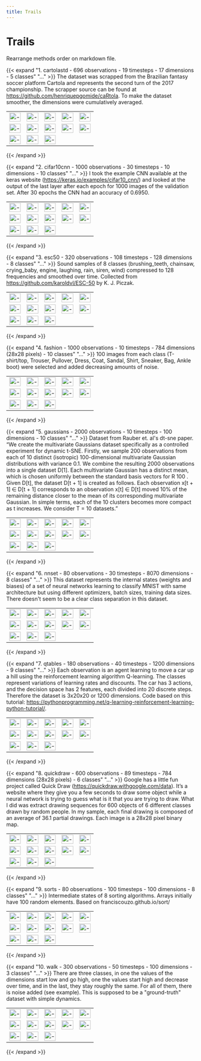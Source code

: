 ```yaml
---
title: Trails
---
```

# Trails

Rearrange methods order on markdown file.

{{< expand "1. cartolastd - 696 observations - 19 timesteps - 17 dimensions - 5 classes" "..." >}}
The dataset was scrapped from the Brazilian fantasy soccer platform Cartola and represents the second turn of the 2017 championship. The scrapper source can be found at https://github.com/henriquepgomide/caRtola. To make the dataset smoother, the dimensions were cumulatively averaged.

<table  width="100%" padding="0" spacing="0" border="0" cellpadding="0" cellspacing="0" style="border-collapse:collapse">
  <tr width="100%" padding="0" margin="0" cellpadding="0" cellspacing="0">
	<td> <img src="https://github.com/EduardoVernier/guided-dynamic-projections-resources/blob/main/static/trails-cartolastd-AE_10f_10f_2f_50ep.png?raw=true" alt="-" style="width:100%">
	<td> <img src="https://github.com/EduardoVernier/guided-dynamic-projections-resources/blob/main/static/trails-cartolastd-ctsne-p30.png?raw=true" alt="-" style="width:100%">
	<td> <img src="https://github.com/EduardoVernier/guided-dynamic-projections-resources/blob/main/static/trails-cartolastd-cumap.png?raw=true" alt="-" style="width:100%">
	<td> <img src="https://github.com/EduardoVernier/guided-dynamic-projections-resources/blob/main/static/trails-cartolastd-dtsne_100p_0-1l.png?raw=true" alt="-" style="width:100%">
  <td> <img src="https://github.com/EduardoVernier/guided-dynamic-projections-resources/blob/main/static/trails-cartolastd-ldtsne-p30-l0_2000-ge2-le4-krandom-n-PCA.png?raw=true" alt="-" style="width:100%">
  </tr>
	<tr width="100%" padding="0" margin="0">
	<td padding="0"> <img src="https://github.com/EduardoVernier/guided-dynamic-projections-resources/blob/main/static/trails-cartolastd-pcadtsne-p30-l0_010000-le1.png?raw=true" alt="-" style="width:100%" padding="0">
	<td padding="0"> <img src="https://github.com/EduardoVernier/guided-dynamic-projections-resources/blob/main/static/trails-cartolastd-pca_s1.png?raw=true" alt="-" style="width:100%">
	<td padding="0"> <img src="https://github.com/EduardoVernier/guided-dynamic-projections-resources/blob/main/static/trails-cartolastd-pca_s4.png?raw=true" alt="-" style="width:100%">
	<td padding="0"> <img src="https://github.com/EduardoVernier/guided-dynamic-projections-resources/blob/main/static/trails-cartolastd-tsne_s1_30p.png?raw=true" alt="-" style="width:100%">
  <td padding="0"> <img src="https://github.com/EduardoVernier/guided-dynamic-projections-resources/blob/main/static/trails-cartolastd-tsne_s4_30p.png?raw=true" alt="-" style="width:100%">
  </tr>
	<tr width="100%" padding="0" margin="0">
	<td> <img src="https://github.com/EduardoVernier/guided-dynamic-projections-resources/blob/main/static/trails-cartolastd-umap_s1_15p.png?raw=true" alt="-" style="width:100%">
	<td> <img src="https://github.com/EduardoVernier/guided-dynamic-projections-resources/blob/main/static/trails-cartolastd-umap_s4_15p.png?raw=true" alt="-" style="width:100%">
	<td> <img src="https://github.com/EduardoVernier/guided-dynamic-projections-resources/blob/main/static/trails-cartolastd-VAE_10f_10f_2f_100ep.png?raw=true" alt="-" style="width:100%">
  </tr>
</table>
{{< /expand >}}


{{< expand "2. cifar10cnn - 1000 observations - 30 timesteps - 10 dimensions - 10 classes" "..." >}}
I took the example CNN available at the keras website (https://keras.io/examples/cifar10_cnn/) and looked at the output of the last layer after each epoch for 1000 images of the validation set. After 30 epochs the CNN had an accuracy of 0.6950.

<table  width="100%" padding="0" spacing="0" border="0" cellpadding="0" cellspacing="0" style="border-collapse:collapse">
  <tr width="100%" padding="0" margin="0" cellpadding="0" cellspacing="0">
	<td> <img src="https://github.com/EduardoVernier/guided-dynamic-projections-resources/blob/main/static/trails-cifar10cnn-AE_10f_10f_2f_20ep.png?raw=true" alt="-" style="width:100%">
	<td> <img src="https://github.com/EduardoVernier/guided-dynamic-projections-resources/blob/main/static/trails-cifar10cnn-ctsne-p30.png?raw=true" alt="-" style="width:100%">
	<td> <img src="https://github.com/EduardoVernier/guided-dynamic-projections-resources/blob/main/static/trails-cifar10cnn-cumap.png?raw=true" alt="-" style="width:100%">
	<td> <img src="https://github.com/EduardoVernier/guided-dynamic-projections-resources/blob/main/static/trails-cifar10cnn-dtsne_30p_0-1l.png?raw=true" alt="-" style="width:100%">
  <td> <img src="https://github.com/EduardoVernier/guided-dynamic-projections-resources/blob/main/static/trails-cifar10cnn-ldtsne-p30-l0_5000-ge4-le1-krandom-n-TSNE.png?raw=true" alt="-" style="width:100%">
  </tr>
	<tr width="100%" padding="0" margin="0">
	<td padding="0"> <img src="https://github.com/EduardoVernier/guided-dynamic-projections-resources/blob/main/static/trails-cifar10cnn-pcadtsne-p30-l0_000010-le1-ls1_00.png?raw=true" alt="-" style="width:100%" padding="0">
	<td padding="0"> <img src="https://github.com/EduardoVernier/guided-dynamic-projections-resources/blob/main/static/trails-cifar10cnn-pca_s1.png?raw=true" alt="-" style="width:100%">
	<td padding="0"> <img src="https://github.com/EduardoVernier/guided-dynamic-projections-resources/blob/main/static/trails-cifar10cnn-pca_s4.png?raw=true" alt="-" style="width:100%">
	<td padding="0"> <img src="https://github.com/EduardoVernier/guided-dynamic-projections-resources/blob/main/static/trails-cifar10cnn-tsne_s1_30p.png?raw=true" alt="-" style="width:100%">
  <td padding="0"> <img src="https://github.com/EduardoVernier/guided-dynamic-projections-resources/blob/main/static/trails-cifar10cnn-tsne_s4_30p.png?raw=true" alt="-" style="width:100%">
  </tr>
	<tr width="100%" padding="0" margin="0">
	<td> <img src="https://github.com/EduardoVernier/guided-dynamic-projections-resources/blob/main/static/trails-cifar10cnn-umap_s1_15p.png?raw=true" alt="-" style="width:100%">
	<td> <img src="https://github.com/EduardoVernier/guided-dynamic-projections-resources/blob/main/static/trails-cifar10cnn-umap_s4_15p.png?raw=true" alt="-" style="width:100%">
	<td> <img src="https://github.com/EduardoVernier/guided-dynamic-projections-resources/blob/main/static/trails-cifar10cnn-VAE_100f_10f_2f_20ep.png?raw=true" alt="-" style="width:100%">
  </tr>
</table>
{{< /expand >}}


{{< expand "3. esc50 - 320 observations - 108 timesteps - 128 dimensions - 8 classes" "..." >}}
Sound samples of 8 classes (brushing_teeth, chainsaw, crying_baby, engine, laughing, rain, siren, wind) compressed to 128 frequencies and smoothed over time. Collected from https://github.com/karoldvl/ESC-50 by K. J. Piczak.

<table  width="100%" padding="0" spacing="0" border="0" cellpadding="0" cellspacing="0" style="border-collapse:collapse">
  <tr width="100%" padding="0" margin="0" cellpadding="0" cellspacing="0">
  <td> <img src="https://github.com/EduardoVernier/guided-dynamic-projections-resources/blob/main/static/trails-esc50-AE_10f_10f_2f_40ep.png?raw=true" alt="-" style="width:100%">
  <td> <img src="https://github.com/EduardoVernier/guided-dynamic-projections-resources/blob/main/static/trails-esc50-ctsne-p30.png?raw=true" alt="-" style="width:100%">
  <td> <img src="https://github.com/EduardoVernier/guided-dynamic-projections-resources/blob/main/static/trails-esc50-cumap.png?raw=true" alt="-" style="width:100%">
  <td> <img src="https://github.com/EduardoVernier/guided-dynamic-projections-resources/blob/main/static/trails-esc50-dtsne_40p_0-05l.png?raw=true" alt="-" style="width:100%">
  <td> <img src="https://github.com/EduardoVernier/guided-dynamic-projections-resources/blob/main/static/trails-esc50-ldtsne-p30-l0_3000-ge5-le1-krandom-n-PCA-1585573963.png?raw=true" alt="-" style="width:100%">
  </tr>
	<tr width="100%" padding="0" margin="0">
  <td> <img src="https://github.com/EduardoVernier/guided-dynamic-projections-resources/blob/main/static/trails-esc50-pcadtsne-p30-l0_010000-le1-ls0_10.png?raw=true" alt="-" style="width:100%">
  <td> <img src="https://github.com/EduardoVernier/guided-dynamic-projections-resources/blob/main/static/trails-esc50-pca_s1.png?raw=true" alt="-" style="width:100%">
<td> <img src="https://github.com/EduardoVernier/guided-dynamic-projections-resources/blob/main/static/trails-esc50-pca_s4.png?raw=true" alt="-" style="width:100%">
  <td> <img src="https://github.com/EduardoVernier/guided-dynamic-projections-resources/blob/main/static/trails-esc50-tsne_s1_30p.png?raw=true" alt="-" style="width:100%">
  <td> <img src="https://github.com/EduardoVernier/guided-dynamic-projections-resources/blob/main/static/trails-esc50-tsne_s4_30p.png?raw=true" alt="-" style="width:100%">
  </tr>
	<tr width="100%" padding="0" margin="0">
  <td> <img src="https://github.com/EduardoVernier/guided-dynamic-projections-resources/blob/main/static/trails-esc50-umap_s1_15p.png?raw=true" alt="-" style="width:100%">
  <td> <img src="https://github.com/EduardoVernier/guided-dynamic-projections-resources/blob/main/static/trails-esc50-umap_s4_15p.png?raw=true" alt="-" style="width:100%">
  <td> <img src="https://github.com/EduardoVernier/guided-dynamic-projections-resources/blob/main/static/trails-esc50-VAE_100f_10f_2f_20ep.png?raw=true" alt="-" style="width:100%">  
  </tr>
</table>
{{< /expand >}}


{{< expand "4. fashion - 1000 observations - 10 timesteps - 784 dimensions (28x28 pixels) - 10 classes" "..." >}}
100 images from each class (T-shirt/top, Trouser, Pullover, Dress, Coat, Sandal, Shirt, Sneaker, Bag, Ankle boot) were selected and added decreasing amounts of noise.

<table  width="100%" padding="0" spacing="0" border="0" cellpadding="0" cellspacing="0" style="border-collapse:collapse">
<tr width="100%" padding="0" margin="0" cellpadding="0" cellspacing="0">
<td> <img src="https://github.com/EduardoVernier/guided-dynamic-projections-resources/blob/main/static/trails-fashion-AE_784f_500f_500f_2000f_2f_40ep.png?raw=true" alt="-" style="width:100%">
<td> <img src="https://github.com/EduardoVernier/guided-dynamic-projections-resources/blob/main/static/trails-fashion-ctsne-p30.png?raw=true" alt="-" style="width:100%">
<td> <img src="https://github.com/EduardoVernier/guided-dynamic-projections-resources/blob/main/static/trails-fashion-cumap.png?raw=true" alt="-" style="width:100%">
<td> <img src="https://github.com/EduardoVernier/guided-dynamic-projections-resources/blob/main/static/trails-fashion-dtsne_100p_0-1l.png?raw=true" alt="-" style="width:100%">
<td> <img src="https://github.com/EduardoVernier/guided-dynamic-projections-resources/blob/main/static/trails-fashion-ldtsne-p30-l0_1000-ge4-le2-krandom-n-TSNE-1585735654.png?raw=true" alt="-" style="width:100%">
</tr>
<tr width="100%" padding="0" margin="0" cellpadding="0" cellspacing="0">
<td> <img src="https://github.com/EduardoVernier/guided-dynamic-projections-resources/blob/main/static/trails-fashion-pcadtsne-p30-l0_000100-le1-ls0_10.png?raw=true" alt="-" style="width:100%">
<td> <img src="https://github.com/EduardoVernier/guided-dynamic-projections-resources/blob/main/static/trails-fashion-pca_s1.png?raw=true" alt="-" style="width:100%">
<td> <img src="https://github.com/EduardoVernier/guided-dynamic-projections-resources/blob/main/static/trails-fashion-pca_s4.png?raw=true" alt="-" style="width:100%">
<td> <img src="https://github.com/EduardoVernier/guided-dynamic-projections-resources/blob/main/static/trails-fashion-tsne_s1_30p.png?raw=true" alt="-" style="width:100%">
<td> <img src="https://github.com/EduardoVernier/guided-dynamic-projections-resources/blob/main/static/trails-fashion-tsne_s4_30p.png?raw=true" alt="-" style="width:100%">
</tr>
<tr width="100%" padding="0" margin="0" cellpadding="0" cellspacing="0">
<td> <img src="https://github.com/EduardoVernier/guided-dynamic-projections-resources/blob/main/static/trails-fashion-umap_s1_15p.png?raw=true" alt="-" style="width:100%">
<td> <img src="https://github.com/EduardoVernier/guided-dynamic-projections-resources/blob/main/static/trails-fashion-umap_s4_15p.png?raw=true" alt="-" style="width:100%">
<td> <img src="https://github.com/EduardoVernier/guided-dynamic-projections-resources/blob/main/static/trails-fashion-VAE_784f_2048f_1024f_512f_2f_0-25drop_20ep.png?raw=true" alt="-" style="width:100%">
</tr>
</table>
{{< /expand >}}


{{< expand "5. gaussians - 2000 observations - 10 timesteps - 100 dimensions - 10 classes" "..." >}}
Dataset from Rauber et. al's dt-sne paper. “We create the multivariate Gaussians dataset specifically as a controlled experiment for dynamic t-SNE. Firstly, we sample 200 observations from each of 10 distinct (isotropic) 100-dimensional multivariate Gaussian distributions with variance 0.1. We combine the resulting 2000 observations into a single dataset D[1]. Each multivariate Gaussian has a distinct mean, which is chosen uniformly between the standard basis vectors for R 100 . Given D[t], the dataset D[t + 1] is created as follows. Each observation x[t + 1] ∈ D[t + 1] corresponds to an observation x[t] ∈ D[t] moved 10% of the remaining distance closer to the mean of its corresponding multivariate Gaussian. In simple terms, each of the 10 clusters becomes more compact as t increases. We consider T = 10 datasets.”

<table  width="100%" padding="0" spacing="0" border="0" cellpadding="0" cellspacing="0" style="border-collapse:collapse">
<tr width="100%" padding="0" margin="0" cellpadding="0" cellspacing="0">
<td> <img src="https://github.com/EduardoVernier/guided-dynamic-projections-resources/blob/main/static/trails-gaussians-AE_10f_10f_2f_20ep.png?raw=true" alt="-" style="width:100%">
<td> <img src="https://github.com/EduardoVernier/guided-dynamic-projections-resources/blob/main/static/trails-gaussians-ctsne-p30.png?raw=true" alt="-" style="width:100%">
<td> <img src="https://github.com/EduardoVernier/guided-dynamic-projections-resources/blob/main/static/trails-gaussians-cumap.png?raw=true" alt="-" style="width:100%">
<td> <img src="https://github.com/EduardoVernier/guided-dynamic-projections-resources/blob/main/static/trails-gaussians-dtsne_70p_0-1l.png?raw=true" alt="-" style="width:100%">
<td> <img src="https://github.com/EduardoVernier/guided-dynamic-projections-resources/blob/main/static/trails-gaussians-ldtsne-p30--interactive-krandom-n-PCA.png?raw=true" alt="-" style="width:100%">
</tr>
<tr width="100%" padding="0" margin="0" cellpadding="0" cellspacing="0">
<td> <img src="https://github.com/EduardoVernier/guided-dynamic-projections-resources/blob/main/static/trails-gaussians-pcadtsne-p30-l0_001000-le1-ls10_00.png?raw=true" alt="-" style="width:100%">
<td> <img src="https://github.com/EduardoVernier/guided-dynamic-projections-resources/blob/main/static/trails-gaussians-pca_s1.png?raw=true" alt="-" style="width:100%">
<td> <img src="https://github.com/EduardoVernier/guided-dynamic-projections-resources/blob/main/static/trails-gaussians-pca_s4.png?raw=true" alt="-" style="width:100%">
<td> <img src="https://github.com/EduardoVernier/guided-dynamic-projections-resources/blob/main/static/trails-gaussians-tsne_s1_30p.png?raw=true" alt="-" style="width:100%">
<td> <img src="https://github.com/EduardoVernier/guided-dynamic-projections-resources/blob/main/static/trails-gaussians-tsne_s4_30p.png?raw=true" alt="-" style="width:100%">
</tr>
<tr width="100%" padding="0" margin="0" cellpadding="0" cellspacing="0">
<td> <img src="https://github.com/EduardoVernier/guided-dynamic-projections-resources/blob/main/static/trails-gaussians-umap_s1_15p.png?raw=true" alt="-" style="width:100%">
<td> <img src="https://github.com/EduardoVernier/guided-dynamic-projections-resources/blob/main/static/trails-gaussians-umap_s4_15p.png?raw=true" alt="-" style="width:100%">
<td> <img src="https://github.com/EduardoVernier/guided-dynamic-projections-resources/blob/main/static/trails-gaussians-VAE_100f_10f_2f_20ep.png?raw=true" alt="-" style="width:100%">
</tr>
</table>
{{< /expand >}}


{{< expand "6. nnset - 80 observations - 30 timesteps - 8070 dimensions - 8 classes" "..." >}}
This dataset represents the internal states (weights and biases) of a set of neural networks learning to classify MNIST with same architecture but using different optimizers, batch sizes, training data sizes. There doesn't seem to be a clear class separation in this dataset.

<table  width="100%" padding="0" spacing="0" border="0" cellpadding="0" cellspacing="0" style="border-collapse:collapse">
<tr width="100%" padding="0" margin="0" cellpadding="0" cellspacing="0">
<td> <img src="https://github.com/EduardoVernier/guided-dynamic-projections-resources/blob/main/static/trails-nnset-AE_10f_10f_2f_20ep.png?raw=true" alt="-" style="width:100%">
<td> <img src="https://github.com/EduardoVernier/guided-dynamic-projections-resources/blob/main/static/trails-nnset-ctsne-p30.png?raw=true" alt="-" style="width:100%">
<td> <img src="https://github.com/EduardoVernier/guided-dynamic-projections-resources/blob/main/static/trails-nnset-cumap.png?raw=true" alt="-" style="width:100%">
<td> <img src="https://github.com/EduardoVernier/guided-dynamic-projections-resources/blob/main/static/trails-nnset-dtsne_60p_0-01l.png?raw=true" alt="-" style="width:100%">
<td> <img src="https://github.com/EduardoVernier/guided-dynamic-projections-resources/blob/main/static/trails-nnset-ldtsne-p30-l0_0200-ge8-le1-krandom-n-PCA-1585825808.png?raw=true" alt="-" style="width:100%">
</tr>
<tr width="100%" padding="0" margin="0" cellpadding="0" cellspacing="0">
<td> <img src="https://github.com/EduardoVernier/guided-dynamic-projections-resources/blob/main/static/trails-nnset-pcadtsne-p30-l0_001000-le1-ls1_00.png?raw=true" alt="-" style="width:100%">
<td> <img src="https://github.com/EduardoVernier/guided-dynamic-projections-resources/blob/main/static/trails-nnset-pca_s1.png?raw=true" alt="-" style="width:100%">
<td> <img src="https://github.com/EduardoVernier/guided-dynamic-projections-resources/blob/main/static/trails-nnset-pca_s4.png?raw=true" alt="-" style="width:100%">
<td> <img src="https://github.com/EduardoVernier/guided-dynamic-projections-resources/blob/main/static/trails-nnset-tsne_s1_30p.png?raw=true" alt="-" style="width:100%">
<td> <img src="https://github.com/EduardoVernier/guided-dynamic-projections-resources/blob/main/static/trails-nnset-tsne_s4_30p.png?raw=true" alt="-" style="width:100%">
</tr>
<tr width="100%" padding="0" margin="0" cellpadding="0" cellspacing="0">
<td> <img src="https://github.com/EduardoVernier/guided-dynamic-projections-resources/blob/main/static/trails-nnset-umap_s1_15p.png?raw=true" alt="-" style="width:100%">
<td> <img src="https://github.com/EduardoVernier/guided-dynamic-projections-resources/blob/main/static/trails-nnset-umap_s4_15p.png?raw=true" alt="-" style="width:100%">
<td> <img src="https://github.com/EduardoVernier/guided-dynamic-projections-resources/blob/main/static/trails-nnset-VAE_100f_10f_2f_20ep.png?raw=true" alt="-" style="width:100%">
</tr>
</table>
{{< /expand >}}


{{< expand "7. qtables - 180 observations - 40 timesteps - 1200 dimensions - 9 classes" "..." >}}
Each observation is an agent learning to move a car up a hill using the reinforcement learning algorithm Q-learning. The classes represent variations of learning rates and discounts. The car has 3 actions, and the decision space has 2 features, each divided into 20 discrete steps. Therefore the dataset is 3x20x20 or 1200 dimensions. Code based on this tutorial: https://pythonprogramming.net/q-learning-reinforcement-learning-python-tutorial/.

<table  width="100%" padding="0" spacing="0" border="0" cellpadding="0" cellspacing="0" style="border-collapse:collapse">
<tr width="100%" padding="0" margin="0" cellpadding="0" cellspacing="0">
<td> <img src="https://github.com/EduardoVernier/guided-dynamic-projections-resources/blob/main/static/trails-qtables-AE_10f_10f_2f_20ep.png?raw=true" alt="-" style="width:100%">
<td> <img src="https://github.com/EduardoVernier/guided-dynamic-projections-resources/blob/main/static/trails-qtables-ctsne-p30.png?raw=true" alt="-" style="width:100%">
<td> <img src="https://github.com/EduardoVernier/guided-dynamic-projections-resources/blob/main/static/trails-qtables-cumap.png?raw=true" alt="-" style="width:100%">
<td> <img src="https://github.com/EduardoVernier/guided-dynamic-projections-resources/blob/main/static/trails-qtables-dtsne_40p_0-05l.png?raw=true" alt="-" style="width:100%">
<td> <img src="https://github.com/EduardoVernier/guided-dynamic-projections-resources/blob/main/static/trails-qtables-ldtsne-p30--interactive-krandom-n-PCA.png?raw=true" alt="-" style="width:100%">
</tr>
<tr width="100%" padding="0" margin="0" cellpadding="0" cellspacing="0">
<td> <img src="https://github.com/EduardoVernier/guided-dynamic-projections-resources/blob/main/static/trails-qtables-pcadtsne-p30-l0_001000-le1-ls0_10.png?raw=true" alt="-" style="width:100%">
<td> <img src="https://github.com/EduardoVernier/guided-dynamic-projections-resources/blob/main/static/trails-qtables-pca_s1.png?raw=true" alt="-" style="width:100%">
<td> <img src="https://github.com/EduardoVernier/guided-dynamic-projections-resources/blob/main/static/trails-qtables-pca_s4.png?raw=true" alt="-" style="width:100%">
<td> <img src="https://github.com/EduardoVernier/guided-dynamic-projections-resources/blob/main/static/trails-qtables-tsne_s1_30p.png?raw=true" alt="-" style="width:100%">
<td> <img src="https://github.com/EduardoVernier/guided-dynamic-projections-resources/blob/main/static/trails-qtables-tsne_s4_30p.png?raw=true" alt="-" style="width:100%">
</tr>
<tr width="100%" padding="0" margin="0" cellpadding="0" cellspacing="0">
<td> <img src="https://github.com/EduardoVernier/guided-dynamic-projections-resources/blob/main/static/trails-qtables-umap_s1_15p.png?raw=true" alt="-" style="width:100%">
<td> <img src="https://github.com/EduardoVernier/guided-dynamic-projections-resources/blob/main/static/trails-qtables-umap_s4_15p.png?raw=true" alt="-" style="width:100%">
<td> <img src="https://github.com/EduardoVernier/guided-dynamic-projections-resources/blob/main/static/trails-qtables-VAE_100f_10f_2f_20ep.png?raw=true" alt="-" style="width:100%">
</tr>
</table>
{{< /expand >}}



{{< expand "8. quickdraw - 600 observations - 89 timesteps - 784 dimensions (28x28 pixels) - 6 classes" "..." >}}
Google has a little fun project called Quick Draw (https://quickdraw.withgoogle.com/data). It’s a website where they give you a few seconds to draw some object while a neural network is trying to guess what is it that you are trying to draw. What I did was extract drawing sequences for 600 objects of 6 different classes drawn by random people. In my sample, each final drawing is composed of an average of 36.1 partial drawings. Each image is a 28x28 pixel binary map.

<table  width="100%" padding="0" spacing="0" border="0" cellpadding="0" cellspacing="0" style="border-collapse:collapse">
<tr width="100%" padding="0" margin="0" cellpadding="0" cellspacing="0">
<td> <img src="https://github.com/EduardoVernier/guided-dynamic-projections-resources/blob/main/static/trails-quickdraw-AE_784f_500f_500f_2000f_2f_20ep.png?raw=true" alt="-" style="width:100%">
<td> <img src="https://github.com/EduardoVernier/guided-dynamic-projections-resources/blob/main/static/trails-quickdraw-ctsne-p30.png?raw=true" alt="-" style="width:100%">
<td> <img src="https://github.com/EduardoVernier/guided-dynamic-projections-resources/blob/main/static/trails-quickdraw-cumap.png?raw=true" alt="-" style="width:100%">
<td> <img src="https://github.com/EduardoVernier/guided-dynamic-projections-resources/blob/main/static/trails-quickdraw-dtsne_200p_0-1l.png?raw=true" alt="-" style="width:100%">
<td> <img src="https://github.com/EduardoVernier/guided-dynamic-projections-resources/blob/main/static/trails-quickdraw-ldtsne-p30-l0_1000-ge2-le1-krandom-n-TSNE-1585997292.png?raw=true" alt="-" style="width:100%">
</tr>
<tr width="100%" padding="0" margin="0" cellpadding="0" cellspacing="0">
<td> <img src="https://github.com/EduardoVernier/guided-dynamic-projections-resources/blob/main/static/trails-quickdraw-pcadtsne-p30-l0_001000-le1-ls1_00.png?raw=true" alt="-" style="width:100%">
<td> <img src="https://github.com/EduardoVernier/guided-dynamic-projections-resources/blob/main/static/trails-quickdraw-pca_s1.png?raw=true" alt="-" style="width:100%">
<td> <img src="https://github.com/EduardoVernier/guided-dynamic-projections-resources/blob/main/static/trails-quickdraw-pca_s4.png?raw=true" alt="-" style="width:100%">
<td> <img src="https://github.com/EduardoVernier/guided-dynamic-projections-resources/blob/main/static/trails-quickdraw-tsne_s1_30p.png?raw=true" alt="-" style="width:100%">
<td> <img src="https://github.com/EduardoVernier/guided-dynamic-projections-resources/blob/main/static/trails-quickdraw-tsne_s4_30p.png?raw=true" alt="-" style="width:100%">
</tr>
<tr width="100%" padding="0" margin="0" cellpadding="0" cellspacing="0">
<td> <img src="https://github.com/EduardoVernier/guided-dynamic-projections-resources/blob/main/static/trails-quickdraw-umap_s1_15p.png?raw=true" alt="-" style="width:100%">
<td> <img src="https://github.com/EduardoVernier/guided-dynamic-projections-resources/blob/main/static/trails-quickdraw-umap_s4_15p.png?raw=true" alt="-" style="width:100%">
<td> <img src="https://github.com/EduardoVernier/guided-dynamic-projections-resources/blob/main/static/trails-quickdraw-VAE_784f_2048f_1024f_512f_2f_0-25drop_10ep.png?raw=true" alt="-" style="width:100%">
</tr>
</table>
{{< /expand >}}


{{< expand "9. sorts - 80 observations - 100 timesteps - 100 dimensions - 8 classes" "..." >}}
Intermediate states of 8 sorting algorithms. Arrays initially have 100 random elements. Based on franciscouzo.github.io/sort/

<table  width="100%" padding="0" spacing="0" border="0" cellpadding="0" cellspacing="0" style="border-collapse:collapse">
<tr width="100%" padding="0" margin="0" cellpadding="0" cellspacing="0">
<td> <img src="https://github.com/EduardoVernier/guided-dynamic-projections-resources/blob/main/static/trails-sorts-AE_10f_10f_2f_20ep.png?raw=true" alt="-" style="width:100%">
<td> <img src="https://github.com/EduardoVernier/guided-dynamic-projections-resources/blob/main/static/trails-sorts-ctsne-p30.png?raw=true" alt="-" style="width:100%">
<td> <img src="https://github.com/EduardoVernier/guided-dynamic-projections-resources/blob/main/static/trails-sorts-cumap.png?raw=true" alt="-" style="width:100%">
<td> <img src="https://github.com/EduardoVernier/guided-dynamic-projections-resources/blob/main/static/trails-sorts-dtsne_77p_0-01l.png?raw=true" alt="-" style="width:100%">
<td> <img src="https://github.com/EduardoVernier/guided-dynamic-projections-resources/blob/main/static/trails-sorts-ldtsne-p30-l0_2500-ge10-le2-krandom-nt-PCA-1592723377.png?raw=true" alt="-" style="width:100%">
</tr>
<tr width="100%" padding="0" margin="0" cellpadding="0" cellspacing="0">
<td> <img src="https://github.com/EduardoVernier/guided-dynamic-projections-resources/blob/main/static/trails-sorts-pcadtsne-p30-l0_010000-le1-ls1_00.png?raw=true" alt="-" style="width:100%">
<td> <img src="https://github.com/EduardoVernier/guided-dynamic-projections-resources/blob/main/static/trails-sorts-pca_s1.png?raw=true" alt="-" style="width:100%">
<td> <img src="https://github.com/EduardoVernier/guided-dynamic-projections-resources/blob/main/static/trails-sorts-pca_s4.png?raw=true" alt="-" style="width:100%">
<td> <img src="https://github.com/EduardoVernier/guided-dynamic-projections-resources/blob/main/static/trails-sorts-tsne_s1_30p.png?raw=true" alt="-" style="width:100%">
<td> <img src="https://github.com/EduardoVernier/guided-dynamic-projections-resources/blob/main/static/trails-sorts-tsne_s4_30p.png?raw=true" alt="-" style="width:100%">
</tr>
<tr width="100%" padding="0" margin="0" cellpadding="0" cellspacing="0">
<td> <img src="https://github.com/EduardoVernier/guided-dynamic-projections-resources/blob/main/static/trails-sorts-umap_s1_15p.png?raw=true" alt="-" style="width:100%">
<td> <img src="https://github.com/EduardoVernier/guided-dynamic-projections-resources/blob/main/static/trails-sorts-umap_s4_15p.png?raw=true" alt="-" style="width:100%">
<td> <img src="https://github.com/EduardoVernier/guided-dynamic-projections-resources/blob/main/static/trails-sorts-VAE_100f_10f_2f_20ep.png?raw=true" alt="-" style="width:100%">
</tr>
</table>
{{< /expand >}}


{{< expand "10. walk - 300 observations - 50 timesteps - 100 dimensions - 3 classes" "..." >}}
There are three classes, in one the values of the dimensions start low and go high, one the values start high and decrease over time, and in the last, they stay roughly the same. For all of them, there is noise added (see example). This is supposed to be a "ground-truth" dataset with simple dynamics.

<table  width="100%" padding="0" spacing="0" border="0" cellpadding="0" cellspacing="0" style="border-collapse:collapse">
<tr width="100%" padding="0" margin="0" cellpadding="0" cellspacing="0">
<td> <img src="https://github.com/EduardoVernier/guided-dynamic-projections-resources/blob/main/static/trails-walk-AE_10f_10f_2f_20ep.png?raw=true" alt="-" style="width:100%">
<td> <img src="https://github.com/EduardoVernier/guided-dynamic-projections-resources/blob/main/static/trails-walk-ctsne-p30.png?raw=true" alt="-" style="width:100%">
<td> <img src="https://github.com/EduardoVernier/guided-dynamic-projections-resources/blob/main/static/trails-walk-cumap.png?raw=true" alt="-" style="width:100%">
<td> <img src="https://github.com/EduardoVernier/guided-dynamic-projections-resources/blob/main/static/trails-walk-dtsne_100p_0-01l.png?raw=true" alt="-" style="width:100%">
<td> <img src="https://github.com/EduardoVernier/guided-dynamic-projections-resources/blob/main/static/trails-walk-ldtsne-p30--interactive-krandom-n-PCA.png?raw=true" alt="-" style="width:100%">
</tr>
<tr width="100%" padding="0" margin="0" cellpadding="0" cellspacing="0">
<td> <img src="https://github.com/EduardoVernier/guided-dynamic-projections-resources/blob/main/static/trails-walk-pcadtsne-p30-l0_000100-le1-ls1_00.png?raw=true" alt="-" style="width:100%">
<td> <img src="https://github.com/EduardoVernier/guided-dynamic-projections-resources/blob/main/static/trails-walk-pca_s1.png?raw=true" alt="-" style="width:100%">
<td> <img src="https://github.com/EduardoVernier/guided-dynamic-projections-resources/blob/main/static/trails-walk-pca_s4.png?raw=true" alt="-" style="width:100%">
<td> <img src="https://github.com/EduardoVernier/guided-dynamic-projections-resources/blob/main/static/trails-walk-tsne_s1_30p.png?raw=true" alt="-" style="width:100%">
<td> <img src="https://github.com/EduardoVernier/guided-dynamic-projections-resources/blob/main/static/trails-walk-tsne_s4_30p.png?raw=true" alt="-" style="width:100%">
</tr>
<tr width="100%" padding="0" margin="0" cellpadding="0" cellspacing="0">
<td> <img src="https://github.com/EduardoVernier/guided-dynamic-projections-resources/blob/main/static/trails-walk-umap_s1_15p.png?raw=true" alt="-" style="width:100%">
<td> <img src="https://github.com/EduardoVernier/guided-dynamic-projections-resources/blob/main/static/trails-walk-umap_s4_15p.png?raw=true" alt="-" style="width:100%">
<td> <img src="https://github.com/EduardoVernier/guided-dynamic-projections-resources/blob/main/static/trails-walk-VAE_100f_10f_2f_20ep.png?raw=true" alt="-" style="width:100%">
</tr>
</table>
{{< /expand >}}
